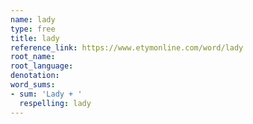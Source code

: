 ```yaml
---
name: lady
type: free
title: lady
reference_link: https://www.etymonline.com/word/lady
root_name: 
root_language: 
denotation: 
word_sums:
- sum: 'Lady + '
  respelling: lady
---
```

